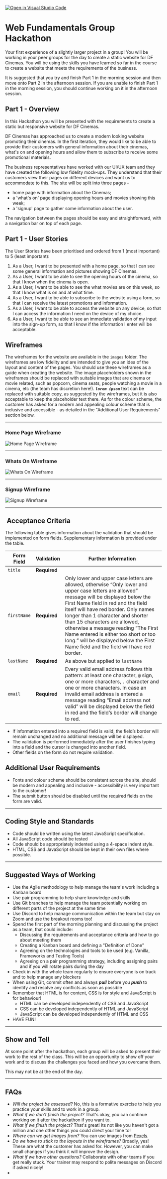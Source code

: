 [![Open in Visual Studio Code](https://classroom.github.com/assets/open-in-vscode-718a45dd9cf7e7f842a935f5ebbe5719a5e09af4491e668f4dbf3b35d5cca122.svg)](https://classroom.github.com/online_ide?assignment_repo_id=13863393&assignment_repo_type=AssignmentRepo)
# Web Fundamentals Group Hackathon

Your first experience of a slightly larger project in a group! You will be working in your peer groups for the day to create a static website for DF Cinemas. You will be using the skills you have learned so far in the course to create a website that meets the requirements of the business.

It is suggested that you try and finish Part 1 in the morning session and then move onto Part 2 in the afternoon session. If you are unable to finish Part 1 in the morning session, you should continue working on it in the afternoon session.

## Part 1 - Overview

In this Hackathon you will be presented with the requirements to create a static but responsive website for DF Cinemas.

DF Cinemas has approached us to create a modern looking website promoting their cinemas. In the first iteration, they would like to be able to provide their customers with general information about their cinemas, what's on and opening hours and allow them to subscribe to receive some promotional materials.

The business representatives have worked with our UI/UX team and they have created the following low fidelity mock-ups.  They understand that their customers view their pages on different devices and want us to accommodate to this. The site will be split into three pages –

- home page with information about the Cinemas;
- a 'what's on' page displaying opening hours and movies showing this week;
- a 'signup' page to gather some information about the user.

The navigation between the pages should be easy and straightforward, with a navigation bar on top of each page.

## Part 1 - User Stories

The User Stories have been prioritised and ordered from 1 (most important) to 5 (least important):

1. As a User, I want to be presented with a home page, so that I can see some general information and pictures showing DF Cinemas.
2. As a User, I want to be able to see the opening hours of the cinema, so that I know when the cinema is open.
3. As a User, I want to be able to see the what movies are on this week, so that I know what is on and at what time.
4. As a User, I want to be able to subscribe to the website using a form, so that I can receive the latest promotions and information.
5. As a User, I want to be able to access the website on any device, so that I can access the information I need on the device of my choice.
6. As a User, I want to be able to see an immediate validation of my input into the sign-up form, so that I know if the information I enter will be acceptable.

## Wireframes

The wireframes for the website are available in the `images` folder.  The wireframes are low fidelity and are intended to give you an idea of the layout and content of the pages.  You should use these wireframes as a guide when creating the website.  The image placeholders shown in the wireframes should be replaced with suitable images that are cinema or movie related, such as popcorn, cinema seats, people watching a movie in a cinema, etc (the team has discretion here!).  ***`lorem ipsom`*** text can be replaced with suitable copy, as suggested by the wireframes, but it is also acceptable to keep the placeholder text there.  As for the colour scheme, the customer has asked for a modern and appealing colour scheme that is inclusive and accessible - as detailed in the "Additional User Requirements" section below.

---

### Home Page Wireframe

![Home Page Wireframe](./images/DFCinemaHome.png)

---

### Whats On Wireframe

![Whats On Wireframe](./images/DFCinemaWhatsOn.png)

---

### Signup Wireframe

![Signup Wireframe](./images/DFCinemaSignup.png)

---

##  Acceptance Criteria

The following table gives information about the validation that should be implemented on form fields.  Supplementary information is provided under the table.

| Form Field   | Validation       | Further Information |
| ----------- | ------------- | ------------------- |
| `title`           | **Required** |                                     |
|`firstName` | **Required** | Only lower and upper case letters are allowed, otherwise “Only lower and upper case letters are allowed” message will be displayed below the First Name field in red and the field itself will have red border.   Only names longer than 1 character and shorter than 15 characters are allowed, otherwise a message reading “The First Name entered is either too short or too long.” will be displayed below the First Name field and the field will have red border. |
| `lastName` | **Required** | As above but applied to `lastName` |
| `email`        | **Required** | Every valid email address follows this pattern: at least one character, `@` sign, one or more characters, `.` character and one or more characters. In case an invalid email address is entered a message reading “Email address not valid” will be displayed below the field in red and the field’s border will change to red. |

- If information entered into a required field is valid, the field’s border will remain unchanged and no additional message will be displayed.
- The validation is performed immediately after the user finishes typing into a field and the cursor is changed into another field.
- Other fields on the form do not require validation.

## Additional User Requirements

- Fonts and colour scheme should be consistent across the site, should be modern and appealing and inclusive - accessibility is very important to the customer!
- The submit button should be disabled until the required fields on the form are valid.

---

## Coding Style and Standards

- Code should be written using the latest JavaScript specification.
- All JavaScript code should be tested
- Code should be appropriately indented using a 4-space indent style.
- HTML, CSS and JavaScript should be kept in their own files where possible.

---

## Suggested Ways of Working

- Use the Agile methodology to help manage the team's work including a Kanban board
- Use pair programming to help share knowledge and skills
- Use Git branches to help manage the team potentially working on different parts of the project at the same time
- Use Discord to help manage communication within the team but stay on Zoom and use the breakout rooms too!
- Spend the first part of the morning planning and discussing the project as a team, that could include:
  - Discussing the requirements and acceptance criteria and how to go about meeting them
  - Creating a Kanban board and defining a "Definition of Done"
  - Agreeing on the technologies and tools to be used (e.g. Vanilla, Frameworks and Testing Tools)
  - Agreeing on a pair programming strategy, including assigning pairs and if you will rotate pairs during the day
- Check in with the whole team regularly to ensure everyone is on track and to help manage any blockers
- When using Git, commit often and always ***pull*** before you ***push*** to identify and resolve any conflicts as soon as possible
- Remember that HTML is for content, CSS is for style and JavaScript is for behaviour!
  - HTML can be developed independently of CSS and JavaScript
  - CSS can be developed independently of HTML and JavaScript
  - JavaScript can be developed independently of HTML and CSS
- HAVE FUN!

---

## Show and Tell

At some point after the hackathon, each group will be asked to present their work to the rest of the class. This will be an opportunity to show off your work and to discuss the challenges you faced and how you overcame them.

This may not be at the end of the day.

---

## FAQs

- *Will the project be assessed?*
    No, this is a formative exercise to help you practice your skills and to work in a group.
- *What if we don't finish the project?*
    That's okay, you can continue working on it after the hackathon if you want to.
- *What if we finish the project?*
    That's great! Its not like you haven't got a million and one other things you could direct your time to!
- *Where can we get images from?*
    You can use images from [Pexels](https://www.pexels.com/search/cinema/).
- *Do we have to stick to the layouts in the wireframes?*
    Broadly, yes!  These are what the customer has asked for.  However, you can make small changes if you think it will improve the design.
- *What if we have other questions?*
    Collaborate with other teams if you get really stuck.  Your trainer may respond to polite messages on Discord if asked nicely!
-
